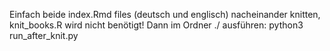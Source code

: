 Einfach beide index.Rmd files (deutsch und englisch) nacheinander knitten, 
knit_books.R wird nicht benötigt! 
Dann im Ordner ./ ausführen: python3 run_after_knit.py
